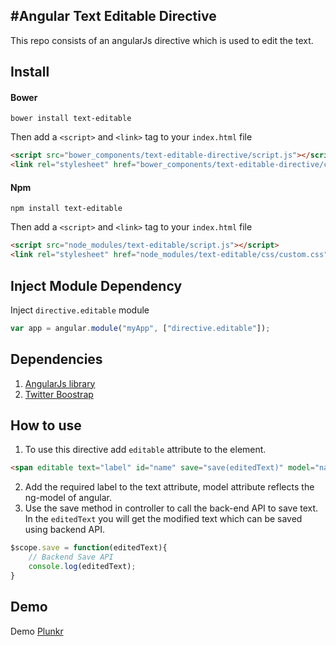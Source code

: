 #Angular Text Editable Directive
------

This repo consists of an angularJs directive which is used to edit the text.

## Install
#### Bower


```
bower install text-editable
```
Then add a `<script>` and `<link>` tag to your `index.html` file
```html
<script src="bower_components/text-editable-directive/script.js"></script>
<link rel="stylesheet" href="bower_components/text-editable-directive/css/custom.css">
```
#### Npm


```
npm install text-editable
```
Then add a `<script>` and `<link>` tag to your `index.html` file
```html
<script src="node_modules/text-editable/script.js"></script>
<link rel="stylesheet" href="node_modules/text-editable/css/custom.css">
```
## Inject Module Dependency
Inject `directive.editable` module
```javascript
var app = angular.module("myApp", ["directive.editable"]);
```
## Dependencies
1. [AngularJs library](https://angularjs.org/) 
2. [Twitter Boostrap](http://getbootstrap.com/)

## How to use

1. To use this directive add `editable` attribute to the element.

```html
<span editable text="label" id="name" save="save(editedText)" model="name" >{{name}}</span>
```

2. Add the required label to the text attribute, model attribute reflects the ng-model of angular. 
3. Use the save method in controller to call the back-end API to save text. In the `editedText` you will get the modified text which can be saved using backend API.
```javascript
$scope.save = function(editedText){
	// Backend Save API
    console.log(editedText);
}
```
## Demo
Demo [Plunkr](https://plnkr.co/VVZzAnKWAbTV8D81C89P)